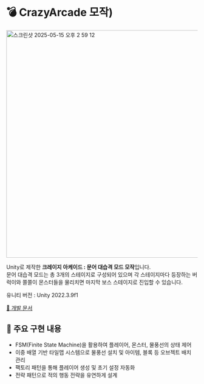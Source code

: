 # 💣 CrazyArcade 모작) 

<img width="600" alt="스크린샷 2025-05-15 오후 2 59 12" src="https://github.com/user-attachments/assets/0e95b4a6-794c-4dd1-b9c0-a97483ba4cfd" />

Unity로 제작한 **크레이지 아케이드 : 문어 대습격 모드 모작**입니다.      
문어 대습격 모드는 총 3개의 스테이지로 구성되어 있으며 각 스테이지마다 등장하는 버럭이와 쫄쫄이 몬스터들을 물리치면 마지막 보스 스테이지로 진입할 수 있습니다. 

유니티 버전 : Unity 2022.3.9f1

[📄 개발 문서](https://drive.google.com/file/d/1AalFayMw489h6CwfuIeX4-A-lIlrWLlh/view?usp=drive_link)


## 🔧 주요 구현 내용
- FSM(Finite State Machine)을 활용하여 플레이어, 몬스터, 물풍선의 상태 제어
- 이중 배열 기반 타일맵 시스템으로 물풍선 설치 및 아이템, 블록 등 오브젝트 배치 관리 
- 팩토리 패턴을 통해 플레이어 생성 및 초기 설정 자동화
- 전략 패턴으로 적의 행동 전략을 유연하게 설계
